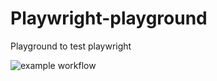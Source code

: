# Playwright-playground
Playground to test playwright

![example workflow](https://github.com/Sohill-Patel/Playwright-playground/blob/main/.github/workflows/run-e2e-tests.yml/badge.svg)
